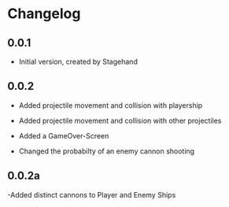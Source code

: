 # Changelog

## 0.0.1

- Initial version, created by Stagehand

## 0.0.2

- Added projectile movement and collision with playership
- Added projectile movement and collision with other projectiles
- Added a GameOver-Screen

- Changed the probabilty of an enemy cannon shooting

## 0.0.2a

-Added distinct cannons to Player and Enemy Ships
